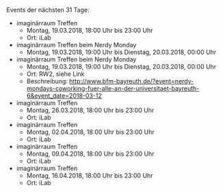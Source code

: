 Events der nächsten 31 Tage:

- imaginärraum Treffen
  - Montag, 19.03.2018, 18:00 Uhr bis 23:00 Uhr
  - Ort: iLab
- imaginärraum Treffen beim Nerdy Monday
  - Montag, 19.03.2018, 19:00 Uhr bis Dienstag, 20.03.2018, 00:00 Uhr
- imaginärraum Treffen beim Nerdy Monday
  - Montag, 19.03.2018, 19:00 Uhr bis Dienstag, 20.03.2018, 00:00 Uhr
  - Ort: RW2, siehe Link
  - Beschreibung: http://www.bfm-bayreuth.de/?event=nerdy-mondays-coworking-fuer-alle-an-der-universitaet-bayreuth-6&event_date=2018-03-12
- imaginärraum Treffen
  - Montag, 26.03.2018, 18:00 Uhr bis 23:00 Uhr
  - Ort: iLab
- imaginärraum Treffen
  - Montag, 02.04.2018, 18:00 Uhr bis 23:00 Uhr
  - Ort: iLab
- imaginärraum Treffen
  - Montag, 09.04.2018, 18:00 Uhr bis 23:00 Uhr
  - Ort: iLab
- imaginärraum Treffen
  - Montag, 16.04.2018, 18:00 Uhr bis 23:00 Uhr
  - Ort: iLab
